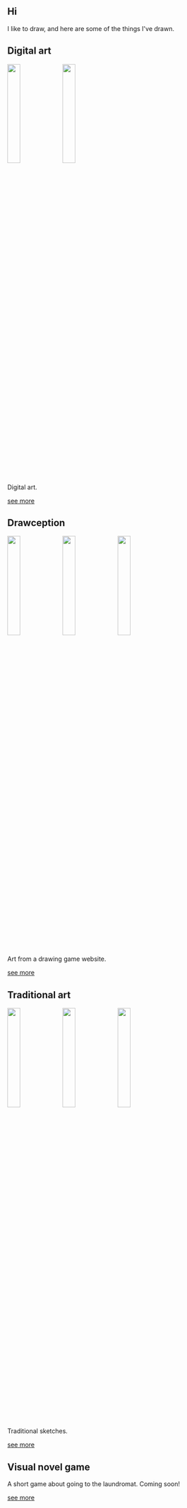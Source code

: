 
## Hi

I like to draw, and here are some of the things I've drawn.

## Digital art
<p float="left">
	<img src="https://i.postimg.cc/QtpXgwvS/IMG-7357.png" width="24%" />
  <img src="https://i.postimg.cc/qMhPs6Fw/Untitled-2.png" width="24%" />
</p>
Digital art.

[see more](digital_art.md)

## Drawception
<p float="left">
	<img src="https://i.postimg.cc/QdXx0brs/astronaut-worm.png" width="24%" />
	<img src="https://i.postimg.cc/hP8tLY6p/bee-on-a-flower.png" width="24%" />
	<img src="https://i.postimg.cc/x1tj7z0m/Coffee-with-a-ghost-on-a-sunny-afternoon.png" width="24%" />
</p>
Art from a drawing game website.

[see more](drawception_game.md)

## Traditional art
<p float="left">
	<img src="https://i.postimg.cc/XJ98N31w/IMG-7526.jpg" width="24%" />
	<img src="https://i.postimg.cc/zXzL35Pq/IMG-7522.jpg" width="24%" />
	<img src="https://i.postimg.cc/7LF9yb9H/IMG-6396.jpg" width="24%" />
</p>
Traditional sketches.

[see more](traditional_art.md)

## Visual novel game
A short game about going to the laundromat. Coming soon!

[see more](laundromat.md)
